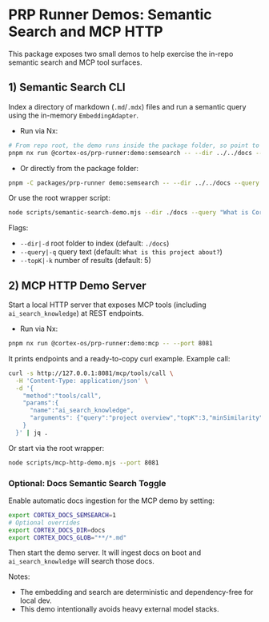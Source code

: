 # PRP Runner Demos: Semantic Search and MCP HTTP

This package exposes two small demos to help exercise the in-repo semantic search and MCP tool surfaces.

## 1) Semantic Search CLI

Index a directory of markdown (`.md`/`.mdx`) files and run a semantic query using the in-memory `EmbeddingAdapter`.

- Run via Nx:

```bash
# From repo root, the demo runs inside the package folder, so point to ../../docs
pnpm nx run @cortex-os/prp-runner:demo:semsearch -- --dir ../../docs --query "What is Cortex-OS?" --topK 5
```

- Or directly from the package folder:

```bash
pnpm -C packages/prp-runner demo:semsearch -- --dir ../../docs --query "What is Cortex-OS?" --topK 3
```

Or use the root wrapper script:

```bash
node scripts/semantic-search-demo.mjs --dir ./docs --query "What is Cortex-OS?" --topK 5
```

Flags:

- `--dir|-d` root folder to index (default: `./docs`)
- `--query|-q` query text (default: `What is this project about?`)
- `--topK|-k` number of results (default: 5)

## 2) MCP HTTP Demo Server

Start a local HTTP server that exposes MCP tools (including `ai_search_knowledge`) at REST endpoints.

- Run via Nx:

```bash
pnpm nx run @cortex-os/prp-runner:demo:mcp -- --port 8081
```

It prints endpoints and a ready-to-copy curl example. Example call:

```bash
curl -s http://127.0.0.1:8081/mcp/tools/call \
  -H 'Content-Type: application/json' \
  -d '{
    "method":"tools/call",
    "params":{
      "name":"ai_search_knowledge",
      "arguments": {"query":"project overview","topK":3,"minSimilarity":0.2}
    }
  }' | jq .
```

Or start via the root wrapper:

```bash
node scripts/mcp-http-demo.mjs --port 8081
```

### Optional: Docs Semantic Search Toggle

Enable automatic docs ingestion for the MCP demo by setting:

```bash
export CORTEX_DOCS_SEMSEARCH=1
# Optional overrides
export CORTEX_DOCS_DIR=docs
export CORTEX_DOCS_GLOB="**/*.md"
```

Then start the demo server. It will ingest docs on boot and `ai_search_knowledge` will search those docs.

Notes:

- The embedding and search are deterministic and dependency-free for local dev.
- This demo intentionally avoids heavy external model stacks.
